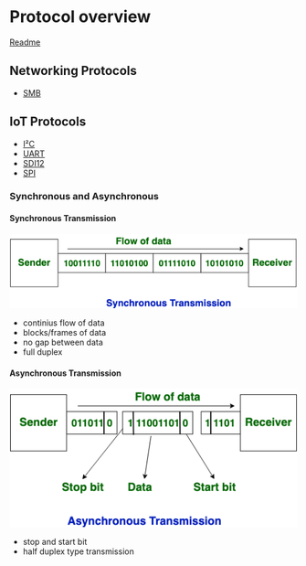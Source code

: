 # Protocol overview
[Readme](../README.md)

## Networking Protocols
- [SMB](cheatsheet/Protocols/SMB.md#protocol-smb)
## IoT Protocols

- [I²C](I%C2%B2C.md)
- [UART](UART.md#protocol-uart)
- [SDI12](SDI12.md#protocol-sdi12)
- [SPI](SPI.md#protocol-spi)
### Synchronous and Asynchronous 
#### Synchronous Transmission
![Synchronous working](../Images/Synchronous_Working.png)

- continius flow of data
- blocks/frames of data
- no gap between data
- full duplex

#### Asynchronous Transmission
![Asynchronous working](../Images/Asynchronous_Working.png)

- stop and start bit
- half duplex type transmission